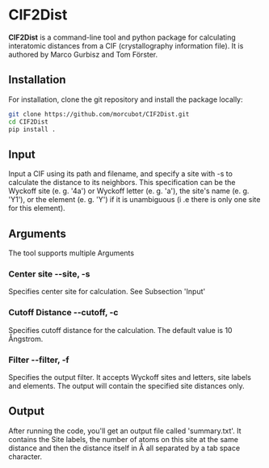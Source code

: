 # CIF2Dist

**CIF2Dist** is a command-line tool and python package for calculating interatomic distances from a CIF (crystallography information file). It is authored by Marco Gurbisz and Tom Förster.

## Installation
For installation, clone the git repository and install the package locally:
```bash
git clone https://github.com/morcubot/CIF2Dist.git
cd CIF2Dist
pip install .
```
## Input
Input a CIF using its path and filename, and specify a site with -s to calculate the distance to its neighbors. This specification can be the Wyckoff site (e. g. '4a') or Wyckoff letter (e. g. 'a'), the site's name (e. g. 'Y1'), or the element (e. g. 'Y') if it is unambiguous (i .e there is only one site for this element). 
## Arguments
The tool supports multiple Arguments
### Center site --site, -s
Specifies center site for calculation. See Subsection 'Input'
### Cutoff Distance --cutoff, -c
Specifies cutoff distance for the calculation. The default value is 10 Ångstrom.
### Filter --filter, -f
Specifies the output filter. It accepts Wyckoff sites and letters, site labels and elements. The output will contain the specified site distances only.
## Output
 After running the code, you'll get an output file called 'summary.txt'. It contains the Site labels, the number of atoms on this site at the same distance and then the distance itself in Å all separated by a tab space character.